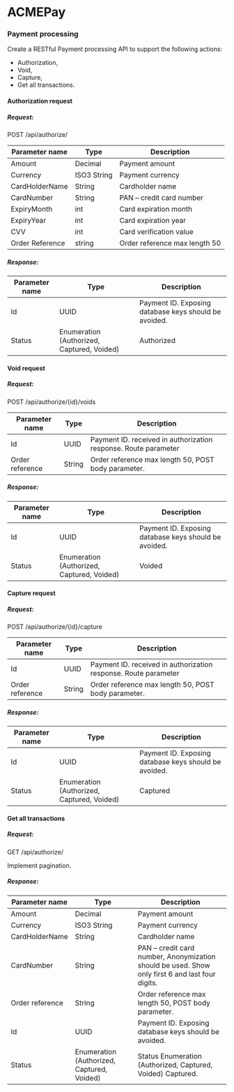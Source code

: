 # ACMEPay
### Payment processing

Create a RESTful Payment processing API to support the following actions:

- Authorization,
- Void,
- Capture,
- Get all transactions.

#### Authorization request
##### Request:

POST /api/authorize/ 

| Parameter name|Type|Description|
|---|---|---|
|Amount|Decimal|Payment amount|
|Currency|ISO3 String|Payment currency|
|CardHolderName|String|Cardholder name|
|CardNumber|String|PAN – credit card number|
|ExpiryMonth|int|Card expiration month|
|ExpiryYear|int|Card expiration year|
|CVV|int|Card verification value|
|Order Reference|string|Order reference max length 50|

##### Response: 


| Parameter name|Type|Description|
|---|---|---|
|Id|UUID|Payment ID. Exposing database keys should be avoided.|
|Status|Enumeration (Authorized, Captured, Voided)|Authorized|
 
#### Void request

##### Request:

POST /api/authorize/{id}/voids 

| Parameter name|Type|Description|
|---|---|---|
|Id|UUID|Payment ID. received in authorization response. Route parameter|
|Order reference|String|Order reference max length 50, POST body parameter.|
 

##### Response: 
 
| Parameter name|Type|Description|
|---|---|---|
|Id|UUID|Payment ID. Exposing database keys should be avoided.|
|Status|Enumeration (Authorized, Captured, Voided)|Voided|

#### Capture request
##### Request:
POST /api/authorize/{id}/capture 

|Parameter name|Type|Description|
|---|---|---|
|Id|UUID|Payment ID. received in authorization response. Route parameter|
|Order reference|String|Order reference max length 50, POST body parameter.|

##### Response: 
 
| Parameter name|Type|Description|
|---|---|---|
|Id|UUID|Payment ID. Exposing database keys should be avoided.|
|Status|Enumeration (Authorized, Captured, Voided)|Captured|

#### Get all transactions
##### Request:
GET /api/authorize/

Implement pagination.

##### Response: 

| Parameter name|Type|Description|
|---|---|---|
|Amount|Decimal|Payment amount|
|Currency|ISO3 String|Payment currency|
|CardHolderName|String|Cardholder name|
|CardNumber|String|PAN – credit card number, Anonymization should be used. Show only first 6 and last four digits. |
|Order reference|String|Order reference max length 50, POST body parameter.|
|Id|UUID|Payment ID. Exposing database keys should be avoided.| 
|Status|Enumeration (Authorized, Captured, Voided)| Status Enumeration (Authorized, Captured, Voided) Captured.|
